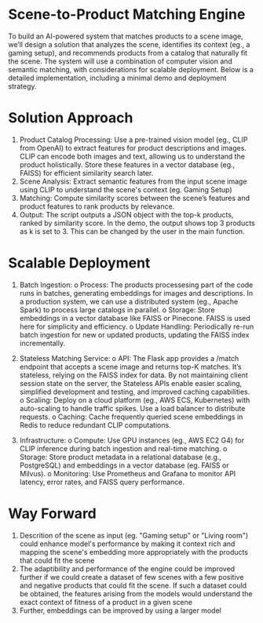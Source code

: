 # Scene-to-Product Matching Engine
To build an AI-powered system that matches products to a scene image, we’ll design a solution that analyzes the scene, identifies its context (eg., a gaming setup), and recommends products from a catalog that naturally fit the scene. The system will use a combination of computer vision and semantic matching, with considerations for scalable deployment. Below is a detailed implementation, including a minimal demo and deployment strategy.

# Solution Approach
1. Product Catalog Processing: Use a pre-trained vision model (eg., CLIP from OpenAI) to extract features for product descriptions and images. CLIP can encode both images and text, allowing us to understand the product holistically. 
Store these features in a vector database (eg., FAISS) for efficient similarity search later.
2. Scene Analysis: Extract semantic features from the input scene image using CLIP to understand the scene's context (eg. Gaming Setup)
3. Matching: Compute similarity scores between the scene’s features and product features to rank products by relevance. 
4. Output: The script outputs a JSON object with the top-k products, ranked by similarity score. In the demo, the output shows top 3 products as k is set to 3. This can be changed by the user in the main function.


# Scalable Deployment
1.	Batch Ingestion: 
      o	Process: The products processesing part of the code runs in batches, generating embeddings for images and descriptions. In a production system, we can use a distributed system (eg., Apache Spark) to process large catalogs in parallel.
      o	Storage: Store embeddings in a vector database like FAISS or Pinecone. FAISS is used here for simplicity and efficiency.
      o	Update Handling: Periodically re-run batch ingestion for new or updated products, updating the FAISS index incrementally.

2.	Stateless Matching Service: 
      o	API: The Flask app provides a /match endpoint that accepts a scene image and returns top-K matches. It’s stateless, relying on the FAISS index for data. By not maintaining client session state on the server, the Stateless APIs enable easier scaling,              simplified development and testing, and improved caching capabilities.
      o	Scaling: Deploy on a cloud platform (eg., AWS ECS, Kubernetes) with auto-scaling to handle traffic spikes. Use a load balancer to distribute requests.
      o	Caching: Cache frequently queried scene embeddings in Redis to reduce redundant CLIP computations.

3.	Infrastructure:
      o	Compute: Use GPU instances (eg., AWS EC2 G4) for CLIP inference during batch ingestion and real-time matching.
      o	Storage: Store product metadata in a relational database (e.g., PostgreSQL) and embeddings in a vector database (eg. FAISS or Milvus).
      o	Monitoring: Use Prometheus and Grafana to monitor API latency, error rates, and FAISS query performance.

# Way Forward
1. Descrition of the scene as input (eg. "Gaming setup" or "Living room") could enhance model's performance by making it context rich and mapping the scene's embedding more appropriately with the products that could fit the scene
2. The adaptibility and performance of the engine could be improved further if we could create a dataset of few scenes with a few positive and negative products that could fit the scene. If such a dataset could be obtained, the features arising from the models would understand the exact context of fitness of a product in a given scene
3. Further, embeddings can be improved by using a larger model
 
